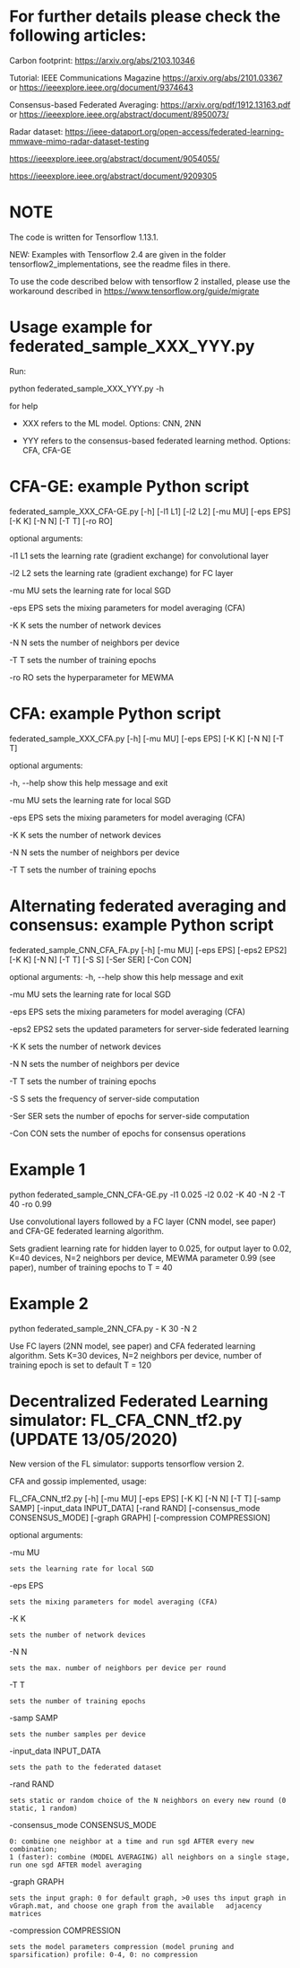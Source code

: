 # For further details please check the following articles: 

Carbon footprint: https://arxiv.org/abs/2103.10346

Tutorial: IEEE Communications Magazine https://arxiv.org/abs/2101.03367 or https://ieeexplore.ieee.org/document/9374643

Consensus-based Federated Averaging: https://arxiv.org/pdf/1912.13163.pdf or https://ieeexplore.ieee.org/abstract/document/8950073/

Radar dataset: https://ieee-dataport.org/open-access/federated-learning-mmwave-mimo-radar-dataset-testing

https://ieeexplore.ieee.org/abstract/document/9054055/

https://ieeexplore.ieee.org/abstract/document/9209305

# NOTE 

The code is written for Tensorflow 1.13.1. 

NEW: Examples with Tensorflow 2.4 are given in the folder tensorflow2_implementations, see the readme files in there.


To use the code described below with tensorflow 2 installed, please use the workaround described in https://www.tensorflow.org/guide/migrate

# Usage example for federated_sample_XXX_YYY.py

Run:

python federated_sample_XXX_YYY.py -h 

for help 

- XXX refers to the ML model. Options: CNN, 2NN

- YYY refers to the consensus-based federated learning method. Options: CFA, CFA-GE


# CFA-GE: example Python script
federated_sample_XXX_CFA-GE.py [-h] [-l1 L1] [-l2 L2] [-mu MU]
                                [-eps EPS] [-K K] [-N N] [-T T]
                                [-ro RO]

optional arguments:
  
  -l1 L1      sets the learning rate (gradient exchange) for convolutional
              layer
              
  -l2 L2      sets the learning rate (gradient exchange) for FC layer
  
  -mu MU      sets the learning rate for local SGD
  
  -eps EPS    sets the mixing parameters for model averaging (CFA)
  
  -K K        sets the number of network devices
  
  -N N        sets the number of neighbors per device
  
  -T T        sets the number of training epochs
  
  -ro RO      sets the hyperparameter for MEWMA

# CFA: example Python script
federated_sample_XXX_CFA.py [-h] [-mu MU]
                                [-eps EPS] [-K K] [-N N] [-T T]

optional arguments:

  -h, --help  show this help message and exit
  
  -mu MU      sets the learning rate for local SGD
  
  -eps EPS    sets the mixing parameters for model averaging (CFA)
  
  -K K        sets the number of network devices
  
  -N N        sets the number of neighbors per device
  
  -T T        sets the number of training epochs

# Alternating federated averaging and consensus: example Python script
federated_sample_CNN_CFA_FA.py [-h] [-mu MU] [-eps EPS] [-eps2 EPS2]
                                      [-K K] [-N N] [-T T] [-S S] [-Ser SER]
                                      [-Con CON]

optional arguments:
  -h, --help  show this help message and exit
  
  -mu MU      sets the learning rate for local SGD
  
  -eps EPS    sets the mixing parameters for model averaging (CFA)
  
  -eps2 EPS2  sets the updated parameters for server-side federated learning
  
  -K K        sets the number of network devices
  
  -N N        sets the number of neighbors per device
  
  -T T        sets the number of training epochs
  
  -S S        sets the frequency of server-side computation
  
  -Ser SER    sets the number of epochs for server-side computation
  
  -Con CON    sets the number of epochs for consensus operations


# Example 1 

python federated_sample_CNN_CFA-GE.py -l1 0.025 -l2 0.02 -K 40 -N 2 -T 40 -ro 0.99

Use convolutional layers followed by a FC layer (CNN model, see paper) and CFA-GE federated learning algorithm. 

Sets gradient learning rate for hidden layer to 0.025, for output layer to 0.02, K=40 devices, N=2 neighbors per device, MEWMA parameter 0.99 (see paper), number of training epochs to T = 40


# Example 2

python federated_sample_2NN_CFA.py - K 30 -N 2

Use FC layers (2NN model, see paper) and CFA federated learning algorithm. Sets K=30 devices, N=2 neighbors per device, number of training epoch is set to default T = 120


# Decentralized Federated Learning simulator: FL_CFA_CNN_tf2.py (UPDATE 13/05/2020)

New version of the FL simulator: supports tensorflow version 2. 

CFA and gossip implemented, usage: 

FL_CFA_CNN_tf2.py [-h] [-mu MU] [-eps EPS] [-K K] [-N N] [-T T]
                         [-samp SAMP] [-input_data INPUT_DATA] [-rand RAND]
                         [-consensus_mode CONSENSUS_MODE] [-graph GRAPH]
                         [-compression COMPRESSION]


optional arguments:
  
  -mu MU 
	
	sets the learning rate for local SGD
  
  -eps EPS              
	
	sets the mixing parameters for model averaging (CFA)
  
  -K K                  
	
	sets the number of network devices
  
  -N N                  
	
	sets the max. number of neighbors per device per round
  
  -T T                  
	
	sets the number of training epochs
  
  -samp SAMP            
	
	sets the number samples per device
  
  -input_data INPUT_DATA
                        
	sets the path to the federated dataset
                        
  -rand RAND            
	
	sets static or random choice of the N neighbors on every new round (0 static, 1 random)
                        
  -consensus_mode CONSENSUS_MODE
                        
	0: combine one neighbor at a time and run sgd AFTER every new combination; 
	1 (faster): combine (MODEL AVERAGING) all neighbors on a single stage, run one sgd AFTER model averaging
                        
  -graph GRAPH         
	
	sets the input graph: 0 for default graph, >0 uses ths input graph in vGraph.mat, and choose one graph from the available 	adjacency matrices
                        
  -compression COMPRESSION
                       
	sets the model parameters compression (model pruning and sparsification) profile: 0-4, 0: no compression

